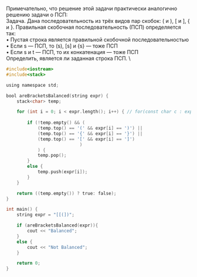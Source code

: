 Примечательно, что решение этой задачи практически аналогично решению задачи о ПСП:
\
Задача. Дана последовательность из трёх видов пар скобок: ( и ), [ и ], { и }. 
Правильная скобочная последовательность (ПСП) определяется так:  
•	Пустая строка является правильной скобочной последовательностью  
•	Если s — ПСП, то (s), [s] и {s} — тоже ПСП  
•	Если s и t — ПСП, то их конкатенация — тоже ПСП  
Определить, является ли заданная строка ПСП.
\

```objectivec
#include<iostream>
#include<stack>

using namespace std;

bool areBracketsBalanced(string expr) {
    stack<char> temp;

    for (int i = 0; i < expr.length(); i++) { // for(const char c : expr) {
    
        if (!temp.empty() && (
            (temp.top() == '(' && expr[i] == ')') || 
            (temp.top() == '{' && expr[i] == '}') || 
            (temp.top() == '[' && expr[i] == ']')
                            )
            ) {
            temp.pop();
        }
        else {
            temp.push(expr[i]);
        }
    }

    return ((temp.empty()) ? true: false);
}

int main() {
    string expr = "[[(])";

    if (areBracketsBalanced(expr)){
        cout << "Balanced";
    } 
    else {
        cout << "Not Balanced";
    }

    return 0;
}
```
